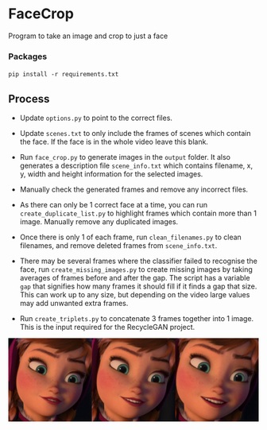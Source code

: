 # FaceCrop

Program to take an image and crop to just a face

### Packages

`pip install -r requirements.txt`

## Process

- Update `options.py` to point to the correct files.

- Update `scenes.txt` to only include the frames of scenes which contain the face. If the face is in the whole video leave this blank.

- Run `face_crop.py` to generate images in the `output` folder.  It also generates a description file `scene_info.txt` which contains filename, x, y, width and height information for the selected images.

- Manually check the generated frames and remove any incorrect files.

- As there can only be 1 correct face at a time, you can run `create_duplicate_list.py` to highlight frames which contain more than 1 image. Manually remove any duplicated images.

- Once there is only 1 of each frame, run `clean_filenames.py` to clean filenames, and remove deleted frames from `scene_info.txt`.

- There may be several frames where the classifier failed to recognise the face, run `create_missing_images.py` to create missing images by taking averages of frames before and after the gap.  The script has a variable `gap` that signifies how many frames it should fill if it finds a gap that size. This can work up to any size, but depending on the video large values may add unwanted extra frames.

- Run `create_triplets.py` to concatenate 3 frames together into 1 image.  This is the input required for the RecycleGAN project.

![Triplets](images/triplets.png)